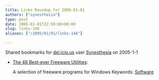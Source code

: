 ```yaml
---
title: Links Roundup for 2005-01-01
authors: ["synesthesia"]
type: post
date: 2005-01-01T22:59:00+00:00
slug: links-146 
aliases: ["/2005/01/01/links-146"]

---
```

Shared bookmarks for [del.icio.us][1] user  [Synesthesia][2] on 2005-1-1

  * [The 46 Best-ever Freeware Utilities][3]:
  
    A selection of freeware programs for Windows Keywords: [Software][4]

 [1]: https://del.icio.us/
 [2]: https://del.icio.us/synesthesia
 [3]: https://www.techsupportalert.com/best_46_free_utilities.htm "https://www.techsupportalert.com/best_46_free_utilities.htm"
 [4]: https://del.icio.us/synesthesia/Software